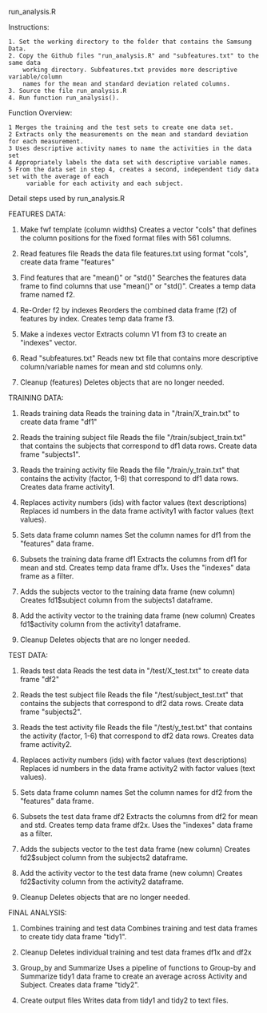 
run_analysis.R


Instructions:

	1. Set the working directory to the folder that contains the Samsung Data.
	2. Copy the Github files "run_analysis.R" and "subfeatures.txt" to the same data 
		working directory. Subfeatures.txt provides more descriptive variable/column 
		names for the mean and standard deviation related columns.
	3. Source the file run_analysis.R
	4. Run function run_analysis().


Function Overview:

	1 Merges the training and the test sets to create one data set.
	2 Extracts only the measurements on the mean and standard deviation for each measurement.
	3 Uses descriptive activity names to name the activities in the data set
	4 Appropriately labels the data set with descriptive variable names. 
	5 From the data set in step 4, creates a second, independent tidy data set with the average of each 
	     variable for each activity and each subject.






Detail steps used by run_analysis.R




FEATURES DATA:

	
1. Make fwf template (column widths)
	Creates a vector "cols" that defines the column positions for the fixed 
	format files with 561 columns.

2. Read features file
	Reads the data file features.txt using format "cols", create data 
	frame "features"

3. Find features that are "mean()" or "std()"
	Searches the features data frame to find columns that use "mean()" or "std()". 
	Creates a temp data frame named f2.

4. Re-Order f2 by indexes 
	Reorders the combined data frame (f2) of features by index. Creates temp data 
	frame f3.

5. Make a indexes vector
	Extracts column V1 from f3 to create an "indexes" vector.

6. Read "subfeatures.txt"
	Reads new txt file that contains more descriptive column/variable names
	for mean and std columns only.

7. Cleanup (features)
	Deletes objects that are no longer needed.





TRAINING DATA:


1. Reads training data
	Reads the training data in "/train/X_train.txt" to create data frame "df1"

2. Reads the training subject file
	Reads the file "/train/subject_train.txt" that contains the subjects that 
	correspond to df1 data rows. Create data frame "subjects1".

3. Reads the training activity file
	Reads the file "/train/y_train.txt" that contains the activity (factor, 1-6) 
	that correspond to df1 data rows. Creates data frame activity1.

4. Replaces activity numbers (ids) with factor values (text descriptions)
	Replaces id numbers in the data frame activity1 with factor values 
	(text values).

5. Sets data frame column names 
	Set the column names for df1 from the "features" data frame.

6. Subsets the training data frame df1
	Extracts the columns from df1 for mean and std. Creates temp data frame df1x. 
	Uses the "indexes" data frame as a filter.

7. Adds the subjects vector to the training data frame (new column)
	Creates fd1$subject column from the subjects1 dataframe.

8. Add the activity vector to the training data frame (new column)
	Creates fd1$activity column from the activity1 dataframe.

9. Cleanup 
	Deletes objects that are no longer needed.






TEST DATA:


1. Reads test data
	Reads the test data in "/test/X_test.txt" to create data frame "df2"

2. Reads the test subject file
	Reads the file "/test/subject_test.txt" that contains the subjects that 
	correspond to df2 data rows. Create data frame "subjects2".

3. Reads the test activity file
	Reads the file "/test/y_test.txt" that contains the activity (factor, 1-6) 
	that correspond to df2 data rows. Creates data frame activity2.

4. Replaces activity numbers (ids) with factor values (text descriptions)
	Replaces id numbers in the data frame activity2 with factor values 
	(text values).

5. Sets data frame column names 
	Set the column names for df2 from the "features" data frame.

6. Subsets the test data frame df2
	Extracts the columns from df2 for mean and std. Creates temp data frame df2x. 
	Uses the "indexes" data frame as a filter.

7. Adds the subjects vector to the test data frame (new column)
	Creates fd2$subject column from the subjects2 dataframe.

8. Add the activity vector to the test data frame (new column)
	Creates fd2$activity column from the activity2 dataframe.

9. Cleanup 
	Deletes objects that are no longer needed.




FINAL ANALYSIS:


1. Combines training and test data
	Combines training and test data frames to create tidy data frame "tidy1".

2. Cleanup
	Deletes individual training and test data frames df1x and df2x

3. Group_by and Summarize 
	Uses a pipeline of functions to Group-by and Summarize tidy1 data frame to 
	create an average across Activity and Subject. Creates data frame "tidy2".

4. Create output files
	Writes data from tidy1 and tidy2 to text files.

